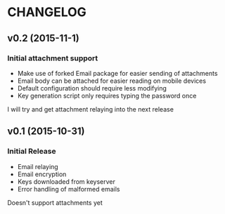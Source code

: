 # CHANGELOG

## v0.2 (2015-11-1)

### Initial attachment support

- Make use of forked Email package for easier sending of attachments
- Email body can be attached for easier reading on mobile devices
- Default configuration should require less modifying
- Key generation script only requires typing the password once

I will try and get attachment relaying into the next release

## v0.1 (2015-10-31)

### Initial Release

- Email relaying
- Email encryption
- Keys downloaded from keyserver
- Error handling of malformed emails

Doesn't support attachments yet